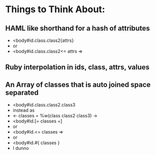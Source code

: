 # Things to Think About:

## HAML like shorthand for a hash of attributes
- <body#id.class.class2{attrs}
- or
- <body#id.class.class2<= attrs =>

## Ruby interpolation in ids, class, attrs, values

## An Array of classes that is auto joined space separated
- <body#id.class.class2.class3
- instead as
- <- classes = %w(class class2 class3) ->
- <body#id.[= classes =]
- or
- <body#id.<= classes =>
- or
- <body#id.#{ classes }
- I dunno
